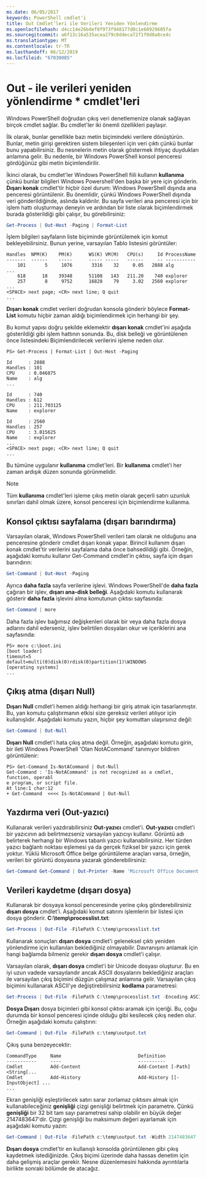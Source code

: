 ```yaml
---
ms.date: 06/05/2017
keywords: PowerShell cmdlet'i
title: Out Cmdlet’leri ile Verileri Yeniden Yönlendirme
ms.openlocfilehash: d4cc14e26bdef0f973f948177d0c1e68929605fa
ms.sourcegitcommit: a6f13c16a535acea279c0ddeca72f1f0d8a8ce4c
ms.translationtype: MT
ms.contentlocale: tr-TR
ms.lasthandoff: 06/12/2019
ms.locfileid: "67030085"
---
```

# <a name="redirecting-data-with-out--cmdlets"></a>Out - ile verileri yeniden yönlendirme * cmdlet'leri

Windows PowerShell doğrudan çıkış veri denetlemenize olanak sağlayan birçok cmdlet sağlar. Bu cmdlet'ler iki önemli özellikleri paylaşır.

İlk olarak, bunlar genellikle bazı metin biçimindeki verilere dönüştürün. Bunlar, metin girişi gerektiren sistem bileşenleri için veri çıktı çünkü bunlar bunu yapabilirsiniz. Bu nesnelerin metin olarak göstermek ihtiyaç duydukları anlamına gelir. Bu nedenle, bir Windows PowerShell konsol penceresi gördüğünüz gibi metin biçimlendirilir.

İkinci olarak, bu cmdlet'ler Windows PowerShell fiili kullanın **kullanıma** çünkü bunlar bilgileri Windows Powershell'den başka bir yere için gönderin. **Dışarı konak** cmdlet'tir hiçbir özel durum: Windows PowerShell dışında ana penceresi görüntülenir. Bu önemlidir, çünkü Windows PowerShell dışında veri gönderildiğinde, aslında kaldırılır. Bu sayfa verileri ana penceresi için bir işlem hattı oluşturmayı deneyin ve ardından bir liste olarak biçimlendirmek burada gösterildiği gibi çalışır, bu görebilirsiniz:

```powershell
Get-Process | Out-Host -Paging | Format-List
```

İşlem bilgileri sayfaların liste biçiminde görüntülemek için komut bekleyebilirsiniz. Bunun yerine, varsayılan Tablo listesini görüntüler:

```output
Handles  NPM(K)    PM(K)      WS(K) VM(M)   CPU(s)     Id ProcessName
-------  ------    -----      ----- -----   ------     -- -----------
    101       5     1076       3316    32     0.05   2888 alg
...
    618      18    39348      51108   143   211.20    740 explorer
    257       8     9752      16828    79     3.02   2560 explorer
...
<SPACE> next page; <CR> next line; Q quit
...
```

**Dışarı konak** cmdlet verileri doğrudan konsola gönderir böylece **Format-List** komutu hiçbir zaman aldığı biçimlendirmek için herhangi bir şey.

Bu komut yapısı doğru şekilde eklemektir **dışarı konak** cmdlet'ini aşağıda gösterildiği gibi işlem hattının sonunda. Bu, disk belleği ve görüntülenen önce listesindeki Biçimlendirilecek verilerini işleme neden olur.

```
PS> Get-Process | Format-List | Out-Host -Paging

Id      : 2888
Handles : 101
CPU     : 0.046875
Name    : alg
...

Id      : 740
Handles : 612
CPU     : 211.703125
Name    : explorer

Id      : 2560
Handles : 257
CPU     : 3.015625
Name    : explorer
...
<SPACE> next page; <CR> next line; Q quit
...
```

Bu tümüne uygulanır **kullanıma** cmdlet'leri. Bir **kullanıma** cmdlet'i her zaman ardışık düzen sonunda görünmelidir.

> [!NOTE]
> Tüm **kullanıma** cmdlet'leri işleme çıkış metin olarak geçerli satırı uzunluk sınırları dahil olmak üzere, konsol penceresi için biçimlendirme kullanma.

## <a name="paging-console-output-out-host"></a>Konsol çıktısı sayfalama (dışarı barındırma)

Varsayılan olarak, Windows PowerShell verileri tam olarak ne olduğunu ana penceresine gönderir cmdlet dışarı konak yapar. Birincil kullanım dışarı konak cmdlet'tir verilerini sayfalama daha önce bahsedildiği gibi. Örneğin, aşağıdaki komutu kullanır Get-Command cmdlet'in çıktısı, sayfa için dışarı barındırın:

```powershell
Get-Command | Out-Host -Paging
```

Ayrıca **daha fazla** sayfa verilerine işlevi. Windows PowerShell'de **daha fazla** çağıran bir işlev, **dışarı ana-disk belleği**. Aşağıdaki komutu kullanarak gösterir **daha fazla** işlevini alma komutunun çıktısı sayfasında:

```powershell
Get-Command | more
```

Daha fazla işlev bağımsız değişkenleri olarak bir veya daha fazla dosya adlarını dahil ederseniz, işlev belirtilen dosyaları okur ve içeriklerini ana sayfasında:

```
PS> more c:\boot.ini
[boot loader]
timeout=5
default=multi(0)disk(0)rdisk(0)partition(1)\WINDOWS
[operating systems]
...
```

## <a name="discarding-output-out-null"></a>Çıkış atma (dışarı Null)

**Dışarı Null** cmdlet'i hemen aldığı herhangi bir giriş atmak için tasarlanmıştır. Bu, yan komutu çalıştırmanın etkisi size gereksiz verileri atılıyor için kullanışlıdır. Aşağıdaki komutu yazın, hiçbir şey komuttan ulaşırsınız değil:

```powershell
Get-Command | Out-Null
```

**Dışarı Null** cmdlet'i hata çıkış atma değil. Örneğin, aşağıdaki komutu girin, bir ileti Windows PowerShell 'Olan NotACommand' tanımıyor bildiren görüntülenir:

```
PS> Get-Command Is-NotACommand | Out-Null
Get-Command : 'Is-NotACommand' is not recognized as a cmdlet, function, operabl
e program, or script file.
At line:1 char:12
+ Get-Command  <<<< Is-NotACommand | Out-Null
```

## <a name="printing-data-out-printer"></a>Yazdırma veri (Out-yazıcı)

Kullanarak verileri yazdırabilirsiniz **Out-yazıcı** cmdlet'i. **Out-yazıcı** cmdlet'i bir yazıcının adı belirtmezseniz varsayılan yazıcıyı kullanır. Görüntü adı belirterek herhangi bir Windows tabanlı yazıcı kullanabilirsiniz. Her türden yazıcı bağlantı noktası eşlemesi ya da gerçek fiziksel bir yazıcı için gerek yoktur. Yüklü Microsoft Office belge görüntüleme araçları varsa, örneğin, verileri bir görüntü dosyasına yazarak gönderebilirsiniz:

```powershell
Get-Command Get-Command | Out-Printer -Name 'Microsoft Office Document Image Writer'
```

## <a name="saving-data-out-file"></a>Verileri kaydetme (dışarı dosya)

Kullanarak bir dosyaya konsol penceresinde yerine çıkış gönderebilirsiniz **dışarı dosya** cmdlet'i. Aşağıdaki komut satırını işlemlerin bir listesi için dosya gönderir. **C:\\temp\\processlist.txt**:

```powershell
Get-Process | Out-File -FilePath C:\temp\processlist.txt
```

Kullanarak sonuçları **dışarı dosya** cmdlet'i geleneksel çıktı yeniden yönlendirme için kullanılan beklediğiniz olmayabilir. Davranışını anlamak için hangi bağlamda bilmeniz gerekir **dışarı dosya** cmdlet'i çalışır.

Varsayılan olarak, **dışarı dosya** cmdlet'i bir Unicode dosyası oluşturur. Bu en iyi uzun vadede varsayılandır ancak ASCII dosyalarını beklediğiniz araçları ile varsayılan çıkış biçimini düzgün çalışmaz anlamına gelir. Varsayılan çıkış biçimini kullanarak ASCII'ye değiştirebilirsiniz **kodlama** parametresi:

```powershell
Get-Process | Out-File -FilePath C:\temp\processlist.txt -Encoding ASCII
```

**Dosya Dışarı** dosya biçimleri gibi konsol çıktısı aramak için içeriği. Bu, çoğu durumda bir konsol penceresi içinde olduğu gibi kesilecek çıkış neden olur. Örneğin aşağıdaki komutu çalıştırın:

```powershell
Get-Command | Out-File -FilePath c:\temp\output.txt
```

Çıkış şuna benzeyecektir:

```output
CommandType     Name                            Definition
-----------     ----                            ----------
Cmdlet          Add-Content                     Add-Content [-Path] <String[...
Cmdlet          Add-History                     Add-History [[-InputObject] ...
...
```

Ekran genişliği eşleştirilecek satırı sarar zorlamaz çıktısını almak için kullanabileceğiniz **genişliği** çizgi genişliği belirtmek için parametre. Çünkü **genişliği** bir 32 bit tam sayı parametresi sahip olabilir en büyük değer 2147483647'dir. Çizgi genişliği bu maksimum değeri ayarlamak için aşağıdaki komutu yazın:

```powershell
Get-Command | Out-File -FilePath c:\temp\output.txt -Width 2147483647
```

**Dışarı dosya** cmdlet'tir en kullanışlı konsolda görüntülenen gibi çıkış kaydetmek istediğinizde. Çıkış biçimi üzerinde daha hassas denetim için daha gelişmiş araçlar gerekir. Nesne düzenlemesini hakkında ayrıntılarla birlikte sonraki bölümde de atacağız.
